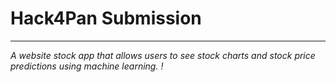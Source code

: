 # Hack4Pan Submission  
---  
*A website stock app that allows users to see stock charts and stock price predictions using machine learning. !*
